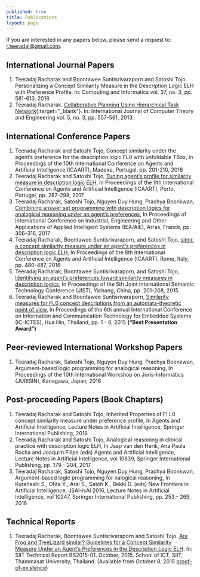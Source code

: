 ```yaml
---
published: true
title: Publications 
layout: page
---
```

If you are interested in any papers below, please send a request to: <r.teeradaj@gmail.com>.

International Journal Papers
---------------------

1.   Teeradaj Racharak and Boontawee Suntisrivaraporn and Satoshi Tojo. Personalizing a Concept Similarity Measure in the Description Logic ELH with Preference Profile. In: Computing and Informatics vol. 37, no. 3, pp. 581-613, 2018
2.   Teeradaj Racharak. [Collaborative Planning Using Hierarchical Task Network](http://www.ijcte.org/index.php?m=content&c=index&a=show&catid=49&id=866){:target="_blank"}. 
In: International Journal of Computer Theory and Engineering vol. 5, no. 3, pp. 557-561, 2013.

International Conference Papers
---------------------

1.  Teeradaj Racharak and Satoshi Tojo, Concept similarity under the agent’s preference for the description logic FL0 
with unfoldable TBox, In Proceedings of the 10th International Conference on Agents and Artificial Intelligence 
(ICAART), Madeira, Portugal, pp. 201-210, 2018
2.  Teeradaj Racharak and Satoshi Tojo, [Tuning agent’s profile for similarity measure in description logic ELH](http://www.scitepress.org/DigitalLibrary/Link.aspx?doi=10.5220/0006249602870298), In 
Proceedings of the 9th International Conference on Agents and Artificial Intelligence (ICAART), Porto, Portugal, 
pp. 287-298, 2017
3.  Teeradaj Racharak, Satoshi Tojo, Nguyen Duy Hung, Prachya Boonkwan, [Combining answer set programming with 
description logics for analogical reasoning under an agent’s preferences](https://link.springer.com/chapter/10.1007%2F978-3-319-60045-1_33), In Proceedings of International Conference 
on Industrial, Engineering and Other Applications of Applied Intelligent Systems (IEA/AIE), Arras, France, pp. 306-316, 2017
4.  Teeradaj Racharak, Boontawee Suntisrivaraporn, and Satoshi Tojo, [simπ: a concept similarity measure under an 
agent’s preferences in description logic ELH](http://www.scitepress.org/DigitalLibrary/PublicationsDetail.aspx?ID=3RqLc2P0Eiw=&t=1), In Proceedings of the 8th International Conference on Agents and 
Artificial Intelligence (ICAART), Rome, Italy, pp. 480-487, 2016
5.  Teeradaj Racharak, Boontawee Suntisrivaraporn, and Satoshi Tojo, [Identifying an agent’s preferences toward 
similarity measures in description logics](http://link.springer.com/chapter/10.1007%2F978-3-319-31676-5_14), In Proceedings of the 5th Joint International Semantic Technology 
Conference (JIST), Yichang, China, pp. 201-208, 2015
6.  Teeradaj Racharak and Boontawee Suntisrivaraporn, [Similarity measures for FL0 concept descriptions from an 
automata-theoretic point of view](http://ieeexplore.ieee.org/xpl/articleDetails.jsp?arnumber=7110811&newsearch=true&queryText=Teeradaj%20Racharak%20), In Proceedings of the 6th annual International Conference on Information and 
Communication Technology for Embedded Systems (IC-ICTES), Hua Hin, Thailand, pp. 1 - 6, 2015 **(“Best Presentation Award”)**

Peer-reviewed International Workshop Papers
---------------------

1.  Teeradaj Racharak, Satoshi Tojo, Nguyen Duy Hung, Prachya Boonkwan, Argument-based logic programming for 
analogical reasoning, In Proceedings of the 10th International Workshop on Juris-Informatics (JURISIN), Kanagawa, 
Japan, 2016

Post-proceeding Papers (Book Chapters)
---------------------

1.   Teeradaj Racharak and Satoshi Tojo, Inherited Properties of F! L0 concept similarity measure under preference profile, 
In Agents and Artificial Intelligence, Lecture Notes in Artificial Intelligence, Springer International Publishing, 2018 
2.   Teeradaj Racharak and Satoshi Tojo, Analogical reasoning in clinical practice with description
logic ELH, In Jaap van den Herik, Ana Paula Rocha and Joaquim Filipe (eds) Agents and Artificial Intelligence, 
Lecture Notes in Artificial Intelligence, vol 10839, Springer International Publishing, pp. 179 - 204, 2017 
3.   Teeradaj Racharak, Satoshi Tojo, Nguyen Duy Hung, Prachya Boonkwan, Argument-based logic programming for 
nalogical reasoning, In Kurahashi S., Ohta Y., Arai S., Satoh K., Bekki D. (eds) New Frontiers in Artificial 
Intelligence, JSAI-isAI 2016, Lecture Notes in Artificial Intelligence, vol 10247, Springer International Publishing, 
pp. 253 - 269, 2016

Technical Reports
---------------------

1.   Teeradaj Racharak, Boontawee Suntisrivaraporn and Satoshi Tojo. [Are Frog and TreeLizard similar? Guidelines for a Concept Similarity Measure Under an Agent’s Preferences in the Description Logic ELH](https://drive.google.com/open?id=0B3XK_HW-FzZaZF8zOUp3ZE1yREk). In: SIIT Technical Report BS2015-01. October, 2015. School of ICT, SIIT, Thammasat University, Thailand. (Available from October 8, 2015 [proof-of-existence](https://proofofexistence.com/detail/5565e792840b41e003254ffb1691a78393b3fc5f937daf02e9c3d42ff2c10edc))
